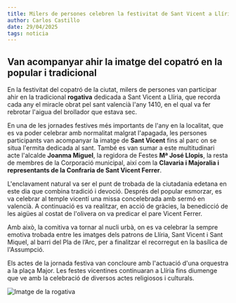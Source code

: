 ```yaml
---
title: Milers de persones celebren la festivitat de Sant Vicent a Llíria
author: Carlos Castillo
date: 29/04/2025
tags: noticia
---
```


## Van acompanyar ahir la imatge del copatró en la popular i tradicional

En la festivitat del copatró de la ciutat, milers de persones van participar ahir en la tradicional **rogativa** dedicada a Sant Vicent a Llíria, que recorda cada any el miracle obrat pel sant valencià l'any 1410, en el qual va fer rebrotar l'aigua del brollador que estava sec.

En una de les jornades festives més importants de l'any en la localitat, que es va poder celebrar amb normalitat malgrat l'apagada, les persones participants van acompanyar la imatge de **Sant Vicent** fins al parc on se situa l'ermita dedicada al sant. També es van sumar a este multitudinari acte l'alcalde **Joanma Miguel**, la regidora de Festes **Mª José Llopis**, la resta de membres de la Corporació municipal, així com la **Clavaria i Majoralia i representants de la Confraria de Sant Vicent Ferrer**.

L'enclavament natural va ser el punt de trobada de la ciutadania edetana en este dia que combina tradició i devoció. Després del popular esmorzar, es va celebrar al temple vicentí una missa concelebrada amb sermó en valencià. A continuació es va realitzar, en acció de gràcies, la benedicció de les aigües al costat de l'olivera on va predicar el pare Vicent Ferrer.

Amb això, la comitiva va tornar al nucli urbà, on es va celebrar la sempre emotiva trobada entre les imatges dels patrons de Llíria, Sant Vicent i Sant Miquel, al barri del Pla de l’Arc, per a finalitzar el recorregut en la basílica de l'Assumpció.

Els actes de la jornada festiva van concloure amb l'actuació d'una orquestra a la plaça Major. Les festes vicentines continuaran a Llíria fins diumenge que ve amb la celebració de diversos actes religiosos i culturals. 

![ Imatge de la rogativa ](/assets/continguts/recursos/20250429-rogativa.jpg "Imatge de la rogativa")

